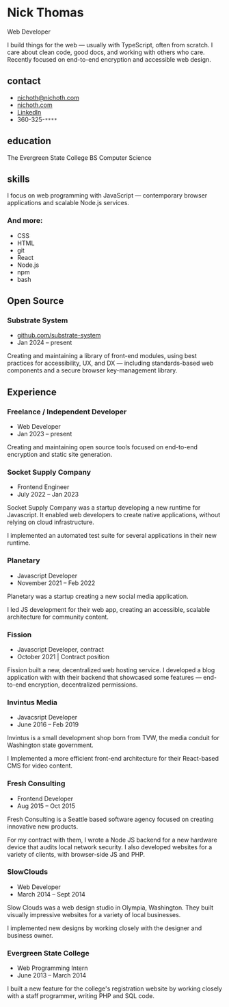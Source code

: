 # Nick Thomas
Web Developer

<p class="intro">
    I build things for the web &mdash; usually with TypeScript, often
    from scratch. I care about clean code, good docs, and working with
    others who care. Recently focused on end-to-end encryption
    and accessible web design.
</p>

<div class="col-left">

## contact
* nichoth@nichoth.com
* [nichoth.com](https://nichoth.com/)
* [LinkedIn](https://www.linkedin.com/in/nichoth/)
* 360-325-`****`

## education
The Evergreen State College
BS Computer Science

## skills
I focus on web programming with JavaScript &mdash; contemporary browser
applications and scalable Node.js services.

### And more:
* CSS
* HTML
* git
* React
* Node.js
* npm
* bash
</div>

<div class="col-right">

## Open Source

### Substrate System

* [github.com/substrate-system](https://github.com/substrate-system)
* Jan 2024 &ndash; present

Creating and maintaining a library of front-end modules, using best
practices for accessibility, UX, and DX &mdash; including standards-based
web components and a secure browser key-management library.

## Experience

### Freelance / Independent Developer
* Web Developer
* Jan 2023 &ndash; present

Creating and maintaining open source tools focused
on end-to-end encryption and static site generation.

### Socket Supply Company
* Frontend Engineer
* July 2022 &ndash; Jan 2023

Socket Supply Company was a startup developing a new runtime for Javascript.
It enabled web developers to create native applications, without
relying on cloud infrastructure.

I implemented an automated test suite for several applications
in their new runtime.

### Planetary
* Javascript Developer
* November 2021 &ndash; Feb 2022

Planetary was a startup creating a new social media application.

I led JS development for their web app, creating an accessible, scalable
architecture for community content.

### Fission
* Javascript Developer, contract
* October 2021 | Contract position

Fission built a new, decentralized web hosting service. I
developed a blog application with with their backend that showcased some
features &mdash; end-to-end encryption, decentralized permissions.

### Invintus Media
* Javacsript Developer
* June 2016 &ndash; Feb 2019

Invintus is a small development shop born from TVW, the media conduit
for Washington state government.

I Implemented a more efficient front-end architecture for their React-based
CMS for video content.

### Fresh Consulting
* Frontend Developer
* Aug 2015 &ndash; Oct 2015

Fresh Consulting is a Seattle based software agency focused
on creating innovative new products.

For my contract with them, I wrote a Node JS backend for a new hardware
device that audits local network security. I also developed websites for a
variety of clients, with browser-side JS and PHP.

### SlowClouds
* Web Developer
* March 2014 &ndash; Sept 2014

Slow Clouds was a web design studio in Olympia, Washington. They built visually
impressive websites for a variety of local businesses.

I implemented new designs by working closely with the designer and
business owner.

### Evergreen State College
* Web Programming Intern
* June 2013 &ndash; March 2014

I built a new feature for the college's registration website by working closely
with a staff programmer, writing PHP and SQL code.
</div>
